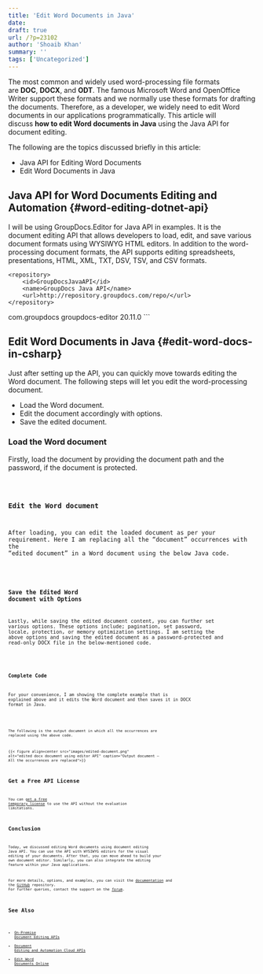 ```yaml
---
title: 'Edit Word Documents in Java'
date: 
draft: true
url: /?p=23102
author: 'Shoaib Khan'
summary: ''
tags: ['Uncategorized']
---
```


The most common and widely used word-processing file formats are **DOC**, **DOCX**, and **ODT**. The famous Microsoft Word and OpenOffice Writer support these formats and we normally use these formats for drafting the documents. Therefore, as a developer, we widely need to edit Word documents in our applications programmatically. This article will discuss **how to edit Word documents in Java** using the Java API for document editing.

The following are the topics discussed briefly in this article:

*   Java API for Editing Word Documents
*   Edit Word Documents in Java

## Java API for Word Documents Editing and Automation {#word-editing-dotnet-api}

I will be using GroupDocs.Editor for Java API in examples. It is the document editing API that allows developers to load, edit, and save various document formats using WYSIWYG HTML editors. In addition to the word-processing document formats, the API supports editing spreadsheets, presentations, HTML, XML, TXT, DSV, TSV, and CSV formats.

```
<repository>
	<id>GroupDocsJavaAPI</id>
	<name>GroupDocs Java API</name>
	<url>http://repository.groupdocs.com/repo/</url>
</repository>
``````
<dependency>
        <groupId>com.groupdocs</groupId>
        <artifactId>groupdocs-editor</artifactId>
        <version>20.11.0</version> 
</dependency>
```

## Edit Word Documents in Java {#edit-word-docs-in-csharp}

Just after setting up the API, you can quickly move towards editing the Word document. The following steps will let you edit the word-processing document.

*   Load the Word document.
*   Edit the document accordingly with options.
*   Save the edited document.

### Load the Word document

Firstly, load the document by providing the document path and the password, if the document is protected.

<code>

### Edit the Word document

After loading, you can edit the loaded document as per your requirement. Here I am replacing all the “document” occurrences with the “edited document” in a Word document using the below Java code.

<code>

### Save the Edited Word document with Options

Lastly, while saving the edited document content, you can further set various options. These options include; pagination, set password, locale, protection, or memory optimization settings. I am setting the above options and saving the edited document as a password-protected and read-only DOCX file in the below-mentioned code.

<code>

### Complete Code

For your convenience, I am showing the complete example that is explained above and it edits the Word document and then saves it in DOCX format in Java.

<code>

The following is the output document in which all the occurrences are replaced using the above code.



{{< figure align=center src="images/edited-document.png" alt="edited docx document using editor API" caption="Output document – All the occurrences are replaced">}}


## Get a Free API License

You can [get a free temporary license](https://purchase.groupdocs.com/temporary-license) to use the API without the evaluation limitations.

## Conclusion

Today, we discussed editing Word documents using document editing Java API. You can use the API with WYSIWYG editors for the visual editing of your documents. After that, you can move ahead to build your own document editor. Similarly, you can also integrate the editing feature within your Java applications.

For more details, options, and examples, you can visit the [documentation](https://docs.groupdocs.com/editor/java) and the [GitHub](https://github.com/groupdocs-editor) repository. For further queries, contact the support on the [forum](https://forum.groupdocs.com/c/assembly).

## See Also

*   [On-Premise Document Editing APIs](https://products.groupdocs.com/editor/family)
*   [Document Editing and Automation Cloud APIs](https://products.groupdocs.cloud/editor/family)
*   [Edit Word Documents Online](https://products.groupdocs.app/editor/word)



